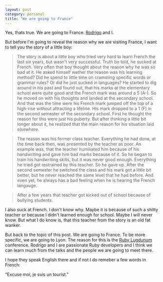 ```yaml
---
layout: post
category: personal
title: "We are going to France"
---
```


Yes, thats true. We are going to France. [Rodrigo](http://rodrigohaenggi.com) and I. 

But before I'm going to reveal the reason why we are visiting France, I want to tell you the story of a little boy:

> The story is about a little boy who tried very hard to learn French the last six years, but wasn't very successful. Truth be told, he sucked at French.
Very often that boy thought about the reason why he was so bad at it. He asked himself wether the reason was his learning method? 
Did he spend to little time on cramming specific words or grammar rules? Or did he just sucked in languages?
He started to dig around in his past and found out, that his marks at the elementary school were quite good and the French mark was around a 5 (A-). So he moved on with his thoughts and landed at the
secondary school. And that was the time were his French mark jumped off the top of a high-rise without attracting a lifeline. His mark dropped to a 1 (F) in the second semester of the secondary school.
First he thought the reason for this were just his puberty. But after thinking a little bit longer about it, he realized that the main reason for his situation laid elsewhere.

> The reason was his former class teacher. Everything he had done, at the time back then, was presented by the teacher as poor. An example was, that the teacher humiliated him because of his 
handwriting and gave him bad marks because of it. 
So he began to train his handwriting skills, but it was never good enough. Everything he tried got restrained by this teacher. So he gave up.
After the second semester he switched the class and his mark got a little bit better, but he never reached the same level that he had before. 
And even yet, he always has a bad feeling when he is hearing the French langauge.

> After a few years that teacher got kicked out of school because of bullying students.

I also suck at French. I don't know why. Maybe it is because of such a shitty teacher or because I didn't learned enough for school. Maybe I will never know. But what I do know is, 
that this teacher from the story is an old fat wanker.

But back to the topic of this post. We are going to France. To be more specific, we are going to Lyon. The reason for this is the [Ruby Lugdunum](http://rulu.eu/) conference.
Rodrigo and I are passionate Ruby developers and I think we can learn much from the talks and the people we are going to meet there.

I hope they speak English there and if not I do remeber a few words in French: 

"Excuse moi, je suis un tourist."
